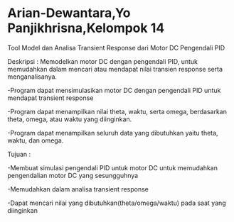 # Arian-Dewantara,Yo Panjikhrisna,Kelompok 14
Tool Model dan Analisa Transient Response dari Motor DC Pengendali PID

Deskripsi :
Memodelkan motor DC dengan pengendali PID, untuk memudahkan dalam mencari atau mendapat nilai
transien response serta menganalisanya.

-Program dapat mensimulasikan motor DC dengan pengendali PID untuk mendapat transient response

-Program dapat menampilkan nilai theta, waktu, serta omega, berdasarkan theta, omega, atau waktu yang diinginkan.

-Program dapat menampilkan seluruh data yang dibutuhkan yaitu theta, waktu, dan omega.

Tujuan :

-Membuat simulasi pengendali PID untuk motor DC untuk memudahkan pengendalian motor DC yang sesungguhnya

-Memudahkan dalam analisa transient response

-Dapat mencari nilai yang dibutuhkan(theta/omega/waktu) pada saat yang diinginkan
